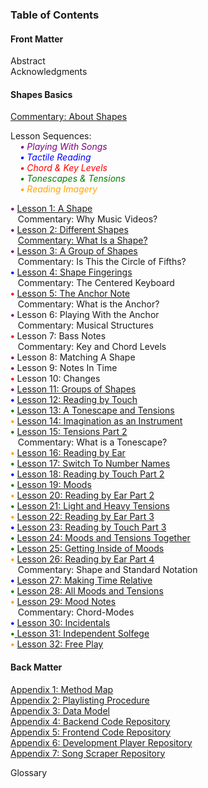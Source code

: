 ### Table of Contents

#### Front Matter
Abstract  
Acknowledgments  

#### Shapes Basics
[Commentary: About Shapes](writing/about.md)  

Lesson Sequences:  
&nbsp;&nbsp;&nbsp;&nbsp;<em style="color: purple;"><strong>&bull;</strong> Playing With Songs</em>  
&nbsp;&nbsp;&nbsp;&nbsp;<em style="color: blue;"><strong>&bull;</strong> Tactile Reading</em>  
&nbsp;&nbsp;&nbsp;&nbsp;<em style="color: red;"><strong>&bull;</strong> Chord & Key Levels</em>  
&nbsp;&nbsp;&nbsp;&nbsp;<em style="color: green;"><strong>&bull;</strong> Tonescapes & Tensions</em>  
&nbsp;&nbsp;&nbsp;&nbsp;<em style="color: orange;"><strong>&bull;</strong> Reading Imagery</em>

<strong style="color: purple;">&bull;</strong> [Lesson 1: A Shape](lessons/01-a-shape.md)  
&nbsp;&nbsp;&nbsp;Commentary: Why Music Videos?  
<strong style="color: purple;">&bull;</strong> [Lesson 2: Different Shapes](lessons/02-different-shapes.md)  
&nbsp;&nbsp;&nbsp;[Commentary: What Is a Shape?](writing/02-what-is-a-shape.html)  
<strong style="color: purple;">&bull;</strong> [Lesson 3: A Group of Shapes](lessons/03-a-group.md)  
&nbsp;&nbsp;&nbsp;Commentary: Is This the Circle of Fifths?  
<strong style="color: blue;">&bull;</strong> [Lesson 4: Shape Fingerings](lessons/04-shape-fingerings.md)  
&nbsp;&nbsp;&nbsp;Commentary: The Centered Keyboard  
<strong style="color: red;">&bull;</strong> [Lesson 5: The Anchor Note](lessons/05-the-anchor-note.md)  
&nbsp;&nbsp;&nbsp;Commentary: What is the Anchor?  
<strong style="color: purple;">&bull;</strong> Lesson 6: Playing With the Anchor  
&nbsp;&nbsp;&nbsp;Commentary: Musical Structures  
<strong style="color: red;">&bull;</strong> Lesson 7: Bass Notes  
&nbsp;&nbsp;&nbsp;Commentary: Key and Chord Levels  
<strong style="color: purple;">&bull;</strong> Lesson 8: Matching A Shape  
<strong style="color: purple;">&bull;</strong> Lesson 9: Notes In Time  
<strong style="color: red;">&bull;</strong> Lesson 10: Changes  
<strong style="color: purple;">&bull;</strong> [Lesson 11: Groups of Shapes](lessons/11-groups-of-shapes.md)  
<strong style="color: blue;">&bull;</strong> [Lesson 12: Reading by Touch](lessons/12-reading-by-touch.md)  
<strong style="color: green;">&bull;</strong> [Lesson 13: A Tonescape and Tensions](lessons/13-a-tonescape-and-tensions.md)  
<strong style="color: orange;">&bull;</strong> [Lesson 14: Imagination as an Instrument](lessons/14-imagination-as-an-instrument.md)  
<strong style="color: green;">&bull;</strong> [Lesson 15: Tensions Part 2](lessons/15-two-higher-and-lower.md)  
&nbsp;&nbsp;&nbsp;Commentary: What is a Tonescape?  
<strong style="color: orange;">&bull;</strong> [Lesson 16: Reading by Ear](lessons/16-reading-by-ear.md)  
<strong style="color: green;">&bull;</strong> [Lesson 17: Switch To Number Names](lessons/17-switch-to-number-names.md)  
<strong style="color: blue;">&bull;</strong> [Lesson 18: Reading by Touch Part 2](lessons/18-reading-by-touch-2)  
<strong style="color: green;">&bull;</strong> [Lesson 19: Moods](lessons/19-moods.md)  
<strong style="color: orange;">&bull;</strong> [Lesson 20: Reading by Ear Part 2](lessons/20-reading-by-ear-2.md)  
<strong style="color: green;">&bull;</strong> [Lesson 21: Light and Heavy Tensions](lessons/21-light-and-heavy-tensions.md)  
<strong style="color: orange;">&bull;</strong> [Lesson 22: Reading by Ear Part 3](lessons/22-reading-by-ear-3.md)  
<strong style="color: blue;">&bull;</strong> [Lesson 23: Reading by Touch Part 3](lessons/23-reading-by-touch-3.md)  
<strong style="color: green;">&bull;</strong> [Lesson 24: Moods and Tensions Together](lessons/24-moods-and-tensions-together.md)  
<strong style="color: green;">&bull;</strong> [Lesson 25: Getting Inside of Moods](lessons/25-getting-inside-of-moods.md)  
<strong style="color: orange;">&bull;</strong> [Lesson 26: Reading by Ear Part 4](lessons/26-reading-by-ear-4.md)  
&nbsp;&nbsp;&nbsp;Commentary: Shape and Standard Notation  
<strong style="color: blue;">&bull;</strong> [Lesson 27: Making Time Relative](lessons/27-making-time-relative.md)  
<strong style="color: green;">&bull;</strong> [Lesson 28: All Moods and Tensions](lessons/28-all-moods-and-tensions.md)  
<strong style="color: orange;">&bull;</strong> [Lesson 29: Mood Notes](lessons/29-mood-notes.md)  
&nbsp;&nbsp;&nbsp;Commentary: Chord-Modes  
<strong style="color: blue;">&bull;</strong> [Lesson 30: Incidentals](lessons/30-incidentals.md)  
<strong style="color: green;">&bull;</strong>[ Lesson 31: Independent Solfege](lessons/31-independent-solfege.md)  
<strong style="color: orange;">&bull;</strong> [Lesson 32: Free Play](lessons/32-free-play.md)  

#### Back Matter

[Appendix 1: Method Map](./)  
[Appendix 2: Playlisting Procedure](https://github.com/shapesmusic/shapes-backend/blob/main/db/playlisting_procedure.md)  
[Appendix 3: Data Model](https://github.com/shapesmusic/shapes-backend/blob/main/db/data-model.md)  
[Appendix 4: Backend Code Repository](https://github.com/shapesmusic/shapes-backend)  
[Appendix 5: Frontend Code Repository](https://github.com/shapesmusic/shapes-client)  
[Appendix 6: Development Player Repository](https://github.com/shapesmusic/Player-Sketch)  
[Appendix 7: Song Scraper Repository](https://github.com/shapesmusic/song-scraper)  

Glossary  

